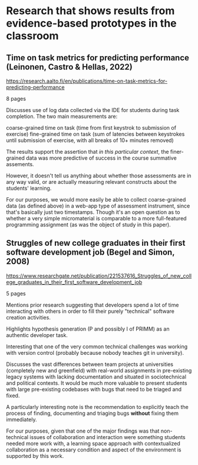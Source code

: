 # Research that shows results from evidence-based prototypes in the classroom

## Time on task metrics for predicting performance (Leinonen, Castro & Hellas, 2022)
https://research.aalto.fi/en/publications/time-on-task-metrics-for-predicting-performance

8 pages

Discusses use of log data collected via the IDE for students during task completion. The two main measurements are:

coarse-grained time on task (time from first keystrok to submission of exercise)
fine-grained time on task (sum of latencies between keystrokes until submission of exercise, with all breaks of 10+ minutes removed)

The results support the assertion that _in this particular context_, the finer-grained data was more predictive of success in the course summative assements.

However, it doesn't tell us anything about whether those assessments are in any way valid, or are actually measuring relevant constructs about the students' learning.

For our purposes, we would more easily be able to collect coarse-grained data (as defined above) in a web-app type of assessment instrument, since that's basically just two timestamps. Though it's an open question as to whether a very simple micromaterial is comparable to a more full-featured programming assignment (as was the object of study in this paper).

## Struggles of new college graduates in their first software development job (Begel and Simon, 2008)
https://www.researchgate.net/publication/221537616_Struggles_of_new_college_graduates_in_their_first_software_development_job

5 pages

Mentions prior research suggesting that developers spend a lot of time interacting with others in order to fill their purely "technical" software creation activities.

Highlights hypothesis generation (P and possibly I of PRIMM) as an authentic developer task.

Interesting that one of the very common technical challenges was working with version control (probably because nobody teaches git in university).

Discusses the vast differences between team projects at universities (completely new and greenfield) with real-world assignments in pre-existing legacy systems with lacking documentation and situated in sociotechnical and political contexts. It would be much more valuable to present students with large pre-existing codebases with bugs that need to be triaged and fixed.

A particularly interesting note is the recommendation to explicitly teach the process of finding, documenting and triaging bugs **without** fixing them immediately.

For our purposes, given that one of the major findings was that non-technical issues of collaboration and interaction were something students needed more work with, a learning space approach with contextualized collaboration as a necessary condition and aspect of the environment is supported by this work.
